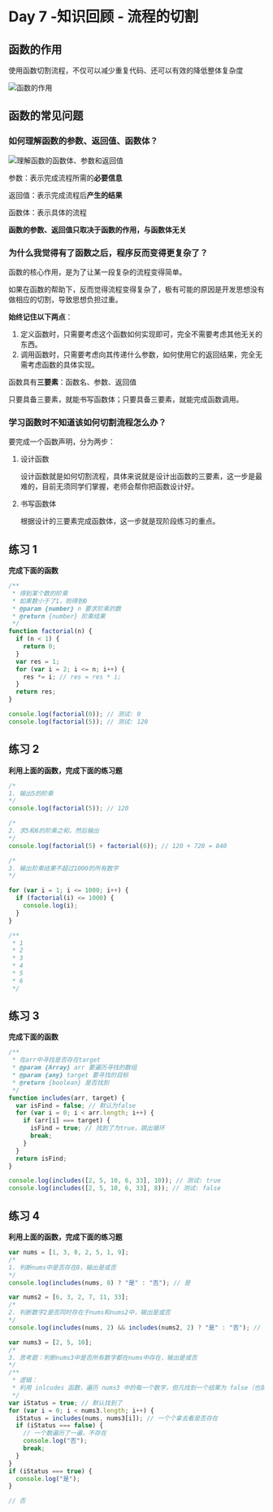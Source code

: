# Day 7 -知识回顾 - 流程的切割

## 函数的作用

使用函数切割流程，不仅可以减少重复代码、还可以有效的降低整体复杂度

![函数的作用](https://img.hoocode.com/i/2024/10/28/110nnwa.webp)

## 函数的常见问题

### **如何理解函数的参数、返回值、函数体？**

![理解函数的函数体、参数和返回值](https://img.hoocode.com/i/2024/10/28/110nw5s.webp)

参数：表示完成流程所需的**必要信息**

返回值：表示完成流程后**产生的结果**

函数体：表示具体的流程

**函数的参数、返回值只取决于函数的作用，与函数体无关**

### 为什么我觉得有了函数之后，程序反而变得更复杂了？

函数的核心作用，是为了让某一段复杂的流程变得简单。

如果在函数的帮助下，反而觉得流程变得复杂了，极有可能的原因是开发思想没有做相应的切割，导致思想负担过重。

**始终记住以下两点**：

1. 定义函数时，只需要考虑这个函数如何实现即可，完全不需要考虑其他无关的东西。
2. 调用函数时，只需要考虑向其传递什么参数，如何使用它的返回结果，完全无需考虑函数的具体实现。

函数具有**三要素**：函数名、参数、返回值

只要具备三要素，就能书写函数体；只要具备三要素，就能完成函数调用。

### 学习函数时不知道该如何切割流程怎么办？

要完成一个函数声明，分为两步：

1. 设计函数

   设计函数就是如何切割流程，具体来说就是设计出函数的三要素，这一步是最难的，目前无须同学们掌握，老师会帮你把函数设计好。

2. 书写函数体

   根据设计的三要素完成函数体，这一步就是现阶段练习的重点。

## 练习 1

**完成下面的函数**

```js
/**
 * 得到某个数的阶乘
 * 如果数小于了1，则得到0
 * @param {number} n 要求阶乘的数
 * @return {number} 阶乘结果
 */
function factorial(n) {
  if (n < 1) {
    return 0;
  }
  var res = 1;
  for (var i = 2; i <= n; i++) {
    res *= i; // res = res * i;
  }
  return res;
}

console.log(factorial(0)); // 测试: 0
console.log(factorial(5)); // 测试: 120
```

## 练习 2

**利用上面的函数，完成下面的练习题**

```js
/* 
1. 输出5的阶乘
*/
console.log(factorial(5)); // 120

/* 
2. 求5和6的阶乘之和，然后输出
*/
console.log(factorial(5) + factorial(6)); // 120 + 720 = 840

/* 
3. 输出阶乘结果不超过1000的所有数字
*/

for (var i = 1; i <= 1000; i++) {
  if (factorial(i) <= 1000) {
    console.log(i);
  }
}

/**
 * 1
 * 2
 * 3
 * 4
 * 5
 * 6
 */
```

## 练习 3

**完成下面的函数**

```js
/**
 * 在arr中寻找是否存在target
 * @param {Array} arr 要遍历寻找的数组
 * @param {any} target 要寻找的目标
 * @return {boolean} 是否找到
 */
function includes(arr, target) {
  var isFind = false; // 默认为false
  for (var i = 0; i < arr.length; i++) {
    if (arr[i] === target) {
      isFind = true; // 找到了为true，跳出循环
      break;
    }
  }
  return isFind;
}

console.log(includes([2, 5, 10, 6, 33], 10)); // 测试: true
console.log(includes([2, 5, 10, 6, 33], 8)); // 测试: false
```

## 练习 4

**利用上面的函数，完成下面的练习题**

```js
var nums = [1, 3, 8, 2, 5, 1, 9];
/* 
1. 判断nums中是否存在8，输出是或否
*/
console.log(includes(nums, 8) ? "是" : "否"); // 是

var nums2 = [6, 3, 2, 7, 11, 33];
/* 
2. 判断数字2是否同时存在于nums和nums2中，输出是或否
*/
console.log(includes(nums, 2) && includes(nums2, 2) ? "是" : "否"); // 是

var nums3 = [2, 5, 10];
/* 
3. 思考题：判断nums3中是否所有数字都在nums中存在，输出是或否
*/
/**
 * 逻辑：
 * 利用 inlcudes 函数，遍历 nums3 中的每一个数字，但凡找到一个结果为 false（也就是没有找到）的，就可以直接return false了
 */
var iStatus = true; // 默认找到了
for (var i = 0; i < nums3.length; i++) {
  iStatus = includes(nums, nums3[i]); // 一个个拿去看是否存在
  if (iStatus === false) {
    // 一个数遍历了一遍，不存在
    console.log("否");
    break;
  }
}
if (iStatus === true) {
  console.log("是");
}

// 否
```

